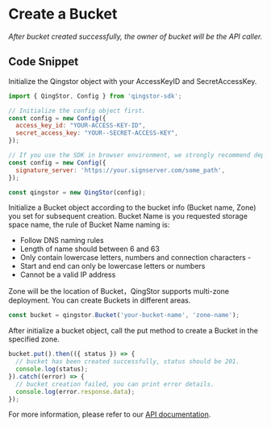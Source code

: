 # Create a Bucket

*After bucket created successfully, the owner of bucket will be the API caller.*

## Code Snippet

Initialize the Qingstor object with your AccessKeyID and SecretAccessKey.

```javascript
import { QingStor, Config } from 'qingstor-sdk';

// Initialize the config object first.
const config = new Config({
  access_key_id: "YOUR-ACCESS-KEY-ID",
  secret_access_key: "YOUR--SECRET-ACCESS-KEY",
});

// If you use the SDK in browser environment, we strongly recommend deploying a signature server that is specifically used to sign requests, so the access_key_id and secret_access_key will not exposing to the client. Node environment not support signature server for now.
const config = new Config({
  signature_server: 'https://your.signserver.com/some_path',
});

const qingstor = new QingStor(config);
```

Initialize a Bucket object according to the bucket info (Bucket name, Zone) you set for subsequent creation.
Bucket Name is you requested storage space name, the rule of Bucket Name naming is:
- Follow DNS naming rules
- Length of name should between 6 and 63
- Only contain lowercase letters, numbers and connection characters -
- Start and end can only be lowercase letters or numbers
- Cannot be a valid IP address

Zone will be the location of Bucket，QingStor supports multi-zone deployment. You can create Buckets in different areas.

```javascript
const bucket = qingstor.Bucket('your-bucket-name', 'zone-name');
```

After initialize a bucket object, call the put method to create a Bucket in the specified zone.

```javascript
bucket.put().then(({ status }) => {
  // bucket has been created successfully, status should be 201.
  console.log(status);
}).catch((error) => {
  // bucket creation failed, you can print error details.
  console.log(error.response.data);
});
```

For more information, please refer to our [API documentation](https://docs.qingcloud.com/qingstor/api/bucket/put.html).